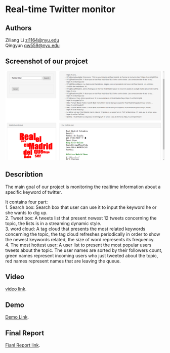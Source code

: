 # Real-time Twitter monitor

## Authors
Ziliang Li zl1164@nyu.edu<br>Qingyun qw559@nyu.edu

## Screenshot of our projcet
![image](https://raw.githubusercontent.com/nyu-cs6313-fall2015/Group-8/gh-pages/pic.png)


## Describtion
The main goal of our project is monitoring the realtime information about a specific keyword of twitter.

It contains four part:<br>1. Search box: Search box that user can use it to input the keyword he or she wants to dig up.<br>2. Tweet box: A tweets list that present newest 12 tweets concerning the topic, the lists is in a streaming dynamic style.<br>3. word cloud: A tag cloud that presents the most related keywords concerning the topic, the tag cloud refreshes periodically in order to show the newest keywords related, the size of word represents its frequency.<br>4. The most hottest user: A user list to present the most popular users tweets about the topic. The user names are sorted by their followers count, green names represent incoming users who just tweeted about the topic, red names represent names that are leaving the queue.

## Video
<a href="https://vimeo.com/149690745">video link</a>.

## Demo
<a href="http://afternoon-shelf-9034.herokuapp.com/">Demo Link</a>.

## Final Report
<a href="https://drive.google.com/file/d/0Bx5ze8TfKw-rSnV3ZEJtZW81SFU/view?usp=sharing">Fianl Report link</a>.

